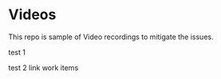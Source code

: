 # Videos
This repo is sample of Video recordings to mitigate the issues. 


test 1

test 2 link work items

